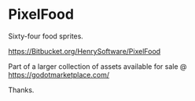 # PixelFood

Sixty-four food sprites.

<https://Bitbucket.org/HenrySoftware/PixelFood>

Part of a larger collection of assets available for sale @ <https://godotmarketplace.com/>

Thanks.
